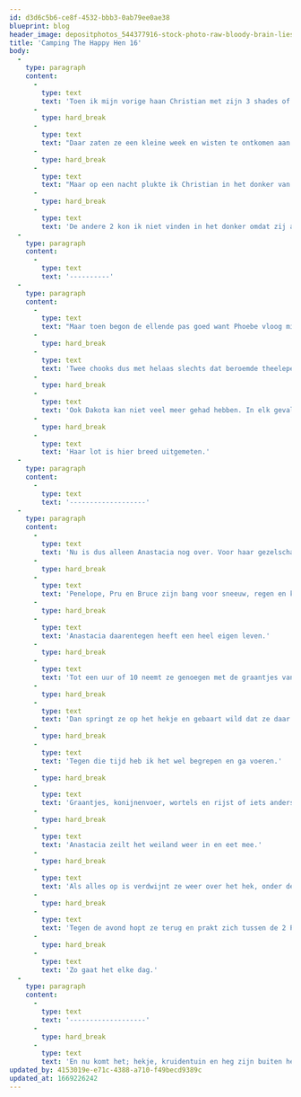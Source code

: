 ```yaml
---
id: d3d6c5b6-ce8f-4532-bbb3-0ab79ee0ae38
blueprint: blog
header_image: depositphotos_544377916-stock-photo-raw-bloody-brain-lies-on.jpg
title: 'Camping The Happy Hen 16'
body:
  -
    type: paragraph
    content:
      -
        type: text
        text: 'Toen ik mijn vorige haan Christian met zijn 3 shades of grey kreeg(Anastacia, Dakota en Phoebe) heb ik ze voor hun vrijlating gekortwiekt. Daarna lieten we ze los en binnen 2 seconden zeilden ze (scheef want gekortwiekt) over het hek het bos in.'
      -
        type: hard_break
      -
        type: text
        text: "Daar zaten ze een kleine week en wisten te ontkomen aan woeste honden, vossen, dierenambulance met vangstokken en die ene Drentse wolf.....Ik vind dit toch allemaal getuigen van\_soeplepels vol hersenen."
      -
        type: hard_break
      -
        type: text
        text: "Maar op een nacht plukte ik Christian in het donker van een boomtak en dat vond ik weer vrij onnozel want afgezien van een binnensnavels \"FÔK\"\_ deed hij verder niks. De volgende nacht haalde ik Phoebe uit haar struik en ook zij spartelde in het geheel niet tegen."
      -
        type: hard_break
      -
        type: text
        text: 'De andere 2 kon ik niet vinden in het donker omdat zij aan de donkere kant van het Grey-palet zaten maar na 3 dagen besloten ze toch liever bij Christian te zijn en wandelden zelfstandig op huus an. Dom of slim?'
  -
    type: paragraph
    content:
      -
        type: text
        text: '----------'
  -
    type: paragraph
    content:
      -
        type: text
        text: "Maar toen begon de ellende pas goed want Phoebe vloog minstens 1x per dag naar DE-TUIN-MET-DE-HONDEN en werd dan\_keer op keer verfomfaaid terug in de wei terug geknikkerd maar op een dag was ik er niet op tijd bij en stierf ze een akelige dood. Christian, die maar heel zelden zo stom was dat hij naar DE-TUIN-MET-DE-HONDEN vloog onderging helaas hetzelfde lot want hij deed dat een enkele keer wel en had niet de souplesse om dan snel terug te springen.\_"
      -
        type: hard_break
      -
        type: text
        text: 'Twee chooks dus met helaas slechts dat beroemde theelepeltje.'
      -
        type: hard_break
      -
        type: text
        text: 'Ook Dakota kan niet veel meer gehad hebben. In elk geval was het geen feministisch lepeltje want zij werd dan wel niet aangevallen door honden maar door bruisende Bruce.'
      -
        type: hard_break
      -
        type: text
        text: 'Haar lot is hier breed uitgemeten.'
  -
    type: paragraph
    content:
      -
        type: text
        text: '-------------------'
  -
    type: paragraph
    content:
      -
        type: text
        text: 'Nu is dus alleen Anastacia nog over. Voor haar gezelschap heb ik Penelope en Prudence geadopteerd en Bruce (wiens libido met Dakota verdwenen is) sjokt ook nog rond.'
      -
        type: hard_break
      -
        type: text
        text: 'Penelope, Pru en Bruce zijn bang voor sneeuw, regen en kou en blijven meestal binnen. Op hele zonnige dagen slenteren ze lusteloos door de wei. Geen denken aan dat ze over het hek gaan. Dat kon wel eens heel koud zijn daarbuiten!'
      -
        type: hard_break
      -
        type: text
        text: 'Anastacia daarentegen heeft een heel eigen leven.'
      -
        type: hard_break
      -
        type: text
        text: 'Tot een uur of 10 neemt ze genoegen met de graantjes van gisteren of trekt kittig een piertje uit de grond.'
      -
        type: hard_break
      -
        type: text
        text: 'Dan springt ze op het hekje en gebaart wild dat ze daar ''bijna doodgaan van de honger''! Als ik niet snel kom zeilt ze de kruidentuin in en plukt vast een boeketje kruiden voor bij de soep.'
      -
        type: hard_break
      -
        type: text
        text: 'Tegen die tijd heb ik het wel begrepen en ga voeren.'
      -
        type: hard_break
      -
        type: text
        text: 'Graantjes, konijnenvoer, wortels en rijst of iets anders lekkers.'
      -
        type: hard_break
      -
        type: text
        text: 'Anastacia zeilt het weiland weer in en eet mee.'
      -
        type: hard_break
      -
        type: text
        text: 'Als alles op is verdwijnt ze weer over het hek, onder de heg en spendeert daar de rest van de dag aan het zoeken van torretjes en spinnetjes.'
      -
        type: hard_break
      -
        type: text
        text: 'Tegen de avond hopt ze terug en prakt zich tussen de 2 P''s op de stok, lekker warm. Bruce mag niet op de stok maar ik weet niet wiens schuld dat is. Hij slaapt op het leghok.'
      -
        type: hard_break
      -
        type: text
        text: 'Zo gaat het elke dag.'
  -
    type: paragraph
    content:
      -
        type: text
        text: '-------------------'
      -
        type: hard_break
      -
        type: text
        text: 'En nu komt het; hekje, kruidentuin en heg zijn buiten het bereik van de honden! Beslist soeplepels vol hersenen die Annie'
updated_by: 4153019e-e71c-4388-a710-f49becd9389c
updated_at: 1669226242
---
```

